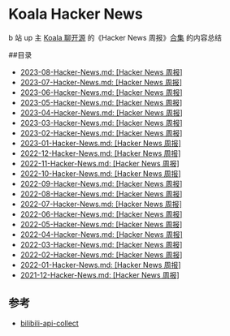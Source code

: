 
# Koala Hacker News
 b 站 up 主 [Koala 聊开源](https://space.bilibili.com/489667127) 的《Hacker News 周报》[合集](https://space.bilibili.com/489667127/channel/collectiondetail?sid=249279) 的内容总结

##目录

- [2023-08-Hacker-News.md: [Hacker News 周报]](Hacker-News/2023-08-Hacker-News.md)
- [2023-07-Hacker-News.md: [Hacker News 周报]](Hacker-News/2023-07-Hacker-News.md)
- [2023-06-Hacker-News.md: [Hacker News 周报]](Hacker-News/2023-06-Hacker-News.md)
- [2023-05-Hacker-News.md: [Hacker News 周报]](Hacker-News/2023-05-Hacker-News.md)
- [2023-04-Hacker-News.md: [Hacker News 周报]](Hacker-News/2023-04-Hacker-News.md)
- [2023-03-Hacker-News.md: [Hacker News 周报]](Hacker-News/2023-03-Hacker-News.md)
- [2023-02-Hacker-News.md: [Hacker News 周报]](Hacker-News/2023-02-Hacker-News.md)
- [2023-01-Hacker-News.md: [Hacker News 周报]](Hacker-News/2023-01-Hacker-News.md)
- [2022-12-Hacker-News.md: [Hacker News 周报]](Hacker-News/2022-12-Hacker-News.md)
- [2022-11-Hacker-News.md: [Hacker News 周报]](Hacker-News/2022-11-Hacker-News.md)
- [2022-10-Hacker-News.md: [Hacker News 周报]](Hacker-News/2022-10-Hacker-News.md)
- [2022-09-Hacker-News.md: [Hacker News 周报]](Hacker-News/2022-09-Hacker-News.md)
- [2022-08-Hacker-News.md: [Hacker News 周报]](Hacker-News/2022-08-Hacker-News.md)
- [2022-07-Hacker-News.md: [Hacker News 周报]](Hacker-News/2022-07-Hacker-News.md)
- [2022-06-Hacker-News.md: [Hacker News 周报]](Hacker-News/2022-06-Hacker-News.md)
- [2022-05-Hacker-News.md: [Hacker News 周报]](Hacker-News/2022-05-Hacker-News.md)
- [2022-04-Hacker-News.md: [Hacker News 周报]](Hacker-News/2022-04-Hacker-News.md)
- [2022-03-Hacker-News.md: [Hacker News 周报]](Hacker-News/2022-03-Hacker-News.md)
- [2022-02-Hacker-News.md: [Hacker News 周报]](Hacker-News/2022-02-Hacker-News.md)
- [2022-01-Hacker-News.md: [Hacker News 周报]](Hacker-News/2022-01-Hacker-News.md)
- [2021-12-Hacker-News.md: [Hacker News 周报]](Hacker-News/2021-12-Hacker-News.md)

## 参考

 - [bilibili-api-collect](https://github.com/SocialSisterYi/bilibili-API-collect)

